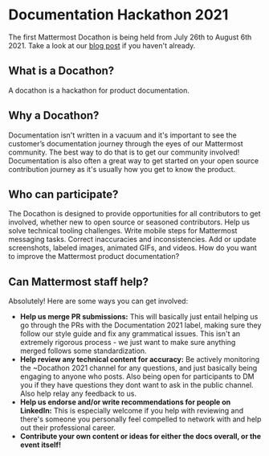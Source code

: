 # Documentation Hackathon 2021

The first Mattermost Docathon is being held from July 26th to August 6th 2021. Take a look at our [blog post](https://mattermost.com/blog/docathon-2021/) if you haven't already.

## What is a Docathon?

A docathon is a hackathon for product documentation. 

## Why a Docathon? 

Documentation isn't written in a vacuum and it's important to see the customer’s documentation journey through the eyes of our Mattermost community. The best way to do that is to get our community involved! Documentation is also often a great way to get started on your open source contribution journey as it's usually how you get to know the product.

## Who can participate?

The Docathon is designed to provide opportunities for all contributors to get involved, whether new to open source or seasoned contributors. Help us solve technical tooling challenges. Write mobile steps for Mattermost messaging tasks. Correct inaccuracies and inconsistencies. Add or update screenshots, labeled images, animated GIFs, and videos. How do you want to improve the Mattermost product documentation? 

## Can Mattermost staff help?

Absolutely! Here are some ways you can get involved:

* **Help us merge PR submissions:** This will basically just entail helping us go through the PRs with the Documentation 2021 label, making sure they follow our style guide and fix any grammatical issues. This isn't an extremely rigorous process - we just want to make sure anything merged follows some standardization.
* **Help review any technical content for accuracy:** Be actively monitoring the ~Docathon 2021 channel for any questions, and just basically being engaging to anyone who posts. Also being open for participants to DM you if they have questions they dont want to ask in the public channel. Also help relay any feedback to us.
* **Help us endorse and/or write recommendations for people on LinkedIn:** This is especially welcome if you help with reviewing and there's someone you personally feel compelled to network with and help out their professional career.
* **Contribute your own content or ideas for either the docs overall, or the event itself!**
